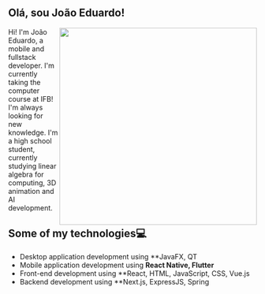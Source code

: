 ## Olá, sou João Eduardo!
<img src=https://user-images.githubusercontent.com/84324155/178652391-ccffed7b-ca50-431c-9d0f-85c4a5e38035.gif width=400 align="right">
Hi! I'm João Eduardo,
 a mobile and fullstack developer. I'm currently taking the computer course at IFB! I'm always looking for new knowledge.
 I'm a high school student, currently studying linear algebra for computing, 3D animation and AI development.
 
 
##  Some of my technologies💻
- Desktop application development using **JavaFX, QT
- Mobile application development using **React Native, Flutter**
- Front-end development using **React, HTML, JavaScript, CSS, Vue.js
- Backend development using **Next.js, ExpressJS, Spring
